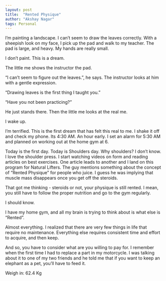 ```yaml
---
layout: post
title:  "Rented Physique"
author: "Akshay Nagar"
tags: Personal
---
```


I’m painting a landscape. I can’t seem to draw the leaves correctly. With a sheepish look on my face, I pick up the pad and walk to my teacher. The pad is large, and heavy. My hands are really small.

I don’t paint. This is a dream.

The little me shows the instructor the pad.

“I can’t seem to figure out the leaves.”, he says. The instructor looks at him with a gentle expression.

“Drawing leaves is the first thing I taught you.”

“Have you not been practicing?”

He just stands there. Then the little me looks at the real me.

I wake up.

I’m terrified. This is the first dream that has felt this real to me. I shake it off and check my phone. Its 4:30 AM. An hour early. I set an alarm for 5:30 AM and planned on working out at the home gym at 6.

Today is the first day. Today is Shoulders day. Why shoulders? I don’t know. I love the shoulder press. I start watching videos on form and reading articles on best exercises. One article leads to another and I land on this program for Natural Lifters. The guy mentions something about the concept of “Rented Physique” for people who juice. I guess he was implying that muscle mass disappears once you get off the steroids.

That got me thinking - steroids or not, your physique is still rented. I mean, you still have to follow the proper nutrition and go to the gym regularly.

I should know.

I have my home gym, and all my brain is trying to think about is what else is “Rented”.

Almost everything. I realized that there are very few things in life that require no maintenance. Everything else requires consistent time and effort to acquire, and then keep.

And so, you have to consider what are you willing to pay for. I remember when the first time I had to replace a part in my motorcycle. I was talking about it to one of my two friends and he told me that if you want to keep an elephant as a pet, you’ll have to feed it.

Weigh in: 62.4 Kg
